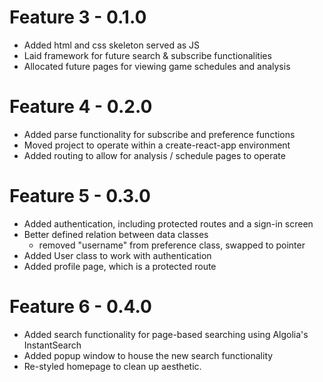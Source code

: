 # Feature 3 - 0.1.0
* Added html and css skeleton served as JS
* Laid framework for future search & subscribe functionalities
* Allocated future pages for viewing game schedules and analysis

# Feature 4 - 0.2.0
* Added parse functionality for subscribe and preference functions
* Moved project to operate within a create-react-app environment
* Added routing to allow for analysis / schedule pages to operate

# Feature 5 - 0.3.0
* Added authentication, including protected routes and a sign-in screen
* Better defined relation between data classes
    * removed "username" from preference class, swapped to pointer
* Added User class to work with authentication
* Added profile page, which is a protected route

# Feature 6 - 0.4.0
* Added search functionality for page-based searching using Algolia's InstantSearch
* Added popup window to house the new search functionality
* Re-styled homepage to clean up aesthetic.
